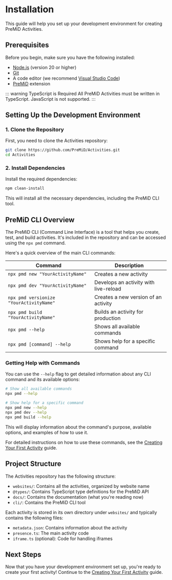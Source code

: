 # Installation

This guide will help you set up your development environment for creating PreMiD Activities.

## Prerequisites

Before you begin, make sure you have the following installed:

- [Node.js](https://nodejs.org/) (version 20 or higher)
- [Git](https://git-scm.com/)
- A code editor (we recommend [Visual Studio Code](https://code.visualstudio.com/))
- [PreMiD](https://premid.app/downloads) extension

::: warning TypeScript is Required
All PreMiD Activities must be written in TypeScript. JavaScript is not supported.
:::

## Setting Up the Development Environment

### 1. Clone the Repository

First, you need to clone the Activities repository:

```bash
git clone https://github.com/PreMiD/Activities.git
cd Activities
```

### 2. Install Dependencies

Install the required dependencies:

```bash
npm clean-install
```

This will install all the necessary dependencies, including the PreMiD CLI tool.

## PreMiD CLI Overview

The PreMiD CLI (Command Line Interface) is a tool that helps you create, test, and build activities. It's included in the repository and can be accessed using the `npx pmd` command.

Here's a quick overview of the main CLI commands:

| Command                                 | Description                           |
| --------------------------------------- | ------------------------------------- |
| `npx pmd new "YourActivityName"`        | Creates a new activity                |
| `npx pmd dev "YourActivityName"`        | Develops an activity with live-reload |
| `npx pmd versionize "YourActivityName"` | Creates a new version of an activity  |
| `npx pmd build "YourActivityName"`      | Builds an activity for production     |
| `npx pmd --help`                        | Shows all available commands          |
| `npx pmd [command] --help`              | Shows help for a specific command     |

### Getting Help with Commands

You can use the `--help` flag to get detailed information about any CLI command and its available options:

```bash
# Show all available commands
npx pmd --help

# Show help for a specific command
npx pmd new --help
npx pmd dev --help
npx pmd build --help
```

This will display information about the command's purpose, available options, and examples of how to use it.

For detailed instructions on how to use these commands, see the [Creating Your First Activity](/v1/guide/first-activity) guide.

## Project Structure

The Activities repository has the following structure:

- `websites/`: Contains all the activities, organized by website name
- `@types/`: Contains TypeScript type definitions for the PreMiD API
- `docs/`: Contains the documentation (what you're reading now)
- `cli/`: Contains the PreMiD CLI tool

Each activity is stored in its own directory under `websites/` and typically contains the following files:

- `metadata.json`: Contains information about the activity
- `presence.ts`: The main activity code
- `iframe.ts` (optional): Code for handling iframes

## Next Steps

Now that you have your development environment set up, you're ready to create your first activity! Continue to the [Creating Your First Activity](/v1/guide/first-activity) guide.
